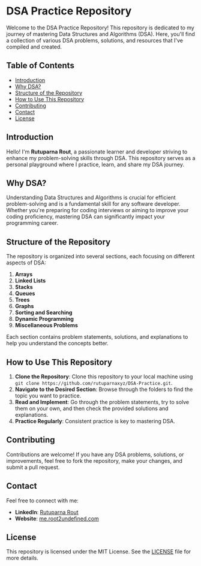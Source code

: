 # DSA Practice Repository

Welcome to the DSA Practice Repository! This repository is dedicated to my journey of mastering Data Structures and Algorithms (DSA). Here, you'll find a collection of various DSA problems, solutions, and resources that I've compiled and created.

## Table of Contents

- [Introduction](#introduction)
- [Why DSA?](#why-dsa)
- [Structure of the Repository](#structure-of-the-repository)
- [How to Use This Repository](#how-to-use-this-repository)
- [Contributing](#contributing)
- [Contact](#contact)
- [License](#license)

## Introduction

Hello! I'm **Rutuparna Rout**, a passionate learner and developer striving to enhance my problem-solving skills through DSA. This repository serves as a personal playground where I practice, learn, and share my DSA journey.

## Why DSA?

Understanding Data Structures and Algorithms is crucial for efficient problem-solving and is a fundamental skill for any software developer. Whether you're preparing for coding interviews or aiming to improve your coding proficiency, mastering DSA can significantly impact your programming career.

## Structure of the Repository

The repository is organized into several sections, each focusing on different aspects of DSA:

1. **Arrays**
2. **Linked Lists**
3. **Stacks**
4. **Queues**
5. **Trees**
6. **Graphs**
7. **Sorting and Searching**
8. **Dynamic Programming**
9. **Miscellaneous Problems**

Each section contains problem statements, solutions, and explanations to help you understand the concepts better.

## How to Use This Repository

1. **Clone the Repository**: Clone this repository to your local machine using `git clone https://github.com/rutuparnaxyz/DSA-Practice.git`.
2. **Navigate to the Desired Section**: Browse through the folders to find the topic you want to practice.
3. **Read and Implement**: Go through the problem statements, try to solve them on your own, and then check the provided solutions and explanations.
4. **Practice Regularly**: Consistent practice is key to mastering DSA.

## Contributing

Contributions are welcome! If you have any DSA problems, solutions, or improvements, feel free to fork the repository, make your changes, and submit a pull request.

## Contact

Feel free to connect with me:

- **LinkedIn**: [Rutuparna Rout](https://www.linkedin.com/in/rutuparnaxyz)
- **Website**: [me.root2undefined.com](https://me.root2undefined.com)

## License

This repository is licensed under the MIT License. See the [LICENSE](LICENSE) file for more details.